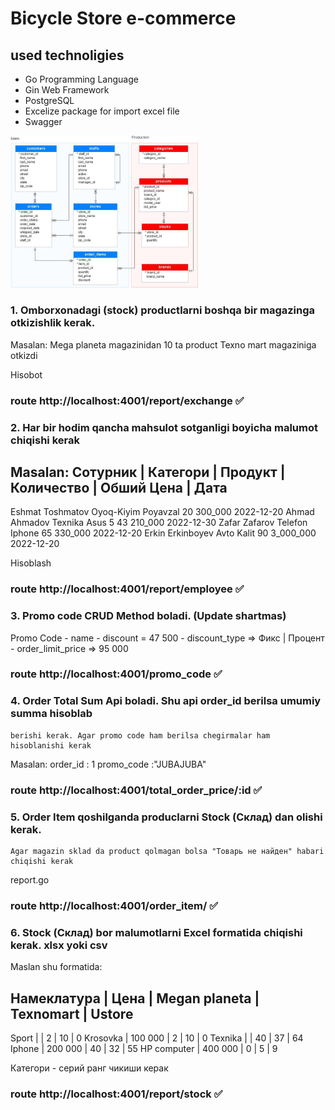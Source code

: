 
# Bicycle Store e-commerce

## used technoligies
- Go Programming Language
- Gin Web Framework
- PostgreSQL
- Excelize package for import excel file
- Swagger

<img
  src="./img/diagram.jpg"
  alt="Alt text"
  title="Diagram of store"
  style="display: inline-block; margin: 0 auto; max-width: 300px">





### 1. Omborxonadagi (stock) productlarni boshqa bir magazinga otkizishlik kerak.
Masalan: Mega planeta magazinidan 10 ta product Texno mart magaziniga otkizdi


Hisobot 
### route http://localhost:4001/report/exchange ✅

### 2. Har bir hodim qancha mahsulot sotganligi boyicha malumot chiqishi kerak
Masalan:
Сотурник         | Категори     | Продукт    | Количество | Обший Цена   | Дата
---------------------------------------------------------------------------------
Eshmat Toshmatov  Oyoq-Kiyim	 Poyavzal 		 20 		300_000        2022-12-20
Ahmad Ahmadov	  Texnika		 Asus 5 		 43 		210_000        2022-12-30
Zafar Zafarov	  Telefon		 Iphone 		 65 		330_000        2022-12-20
Erkin Erkinboyev  Avto			 Kalit	 		 90 		3_000_000      2022-12-20

Hisoblash

### route http://localhost:4001/report/employee ✅

### 3. Promo code CRUD Method boladi. (Update shartmas)
Promo Code
	- name
	- discount = 47 500
	- discount_type => Фикс | Процент
	- order_limit_price => 95 000

### route http://localhost:4001/promo_code ✅

### 4. Order Total Sum Api boladi. Shu api order_id berilsa umumiy summa hisoblab
	berishi kerak. Agar promo code ham berilsa chegirmalar ham hisoblanishi kerak

Masalan:
	order_id : 1
	promo_code :"JUBAJUBA"

### route http://localhost:4001/total_order_price/:id  ✅

### 5. Order Item qoshilganda produclarni Stock (Склад) dan olishi kerak.
	Agar magazin sklad da product qolmagan bolsa "Товарь не найден" habari chiqishi kerak

report.go 

### route http://localhost:4001/order_item/ ✅

### 6. Stock (Склад) bor malumotlarni Excel formatida chiqishi kerak. xlsx yoki csv
Maslan shu formatida:

Намеклатура   |  Цена	         | Megan planeta  	|  Texnomart  | Ustore
--------------------------------------------------------------------------
Sport         |                  |      2           |    10       |   0
Krosovka      | 	100 000      |      2			|    10		  |   0
Texnika       |                  |      40          |    37       |   64
Iphone		  |		200 000      |      40			|    32		  |   55
HP computer   |     400 000      |      0			|  	 5		  |   9

Категори - серий ранг чикиши керак

### route http://localhost:4001/report/stock  ✅

